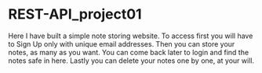 # REST-API_project01

Here I have built a simple note storing website. To access first you will have to Sign Up only with unique email addresses. Then you can store your notes, as many as you want. You can come back later to login and find the notes safe in here. Lastly you can delete your notes one by one, at your will. 
